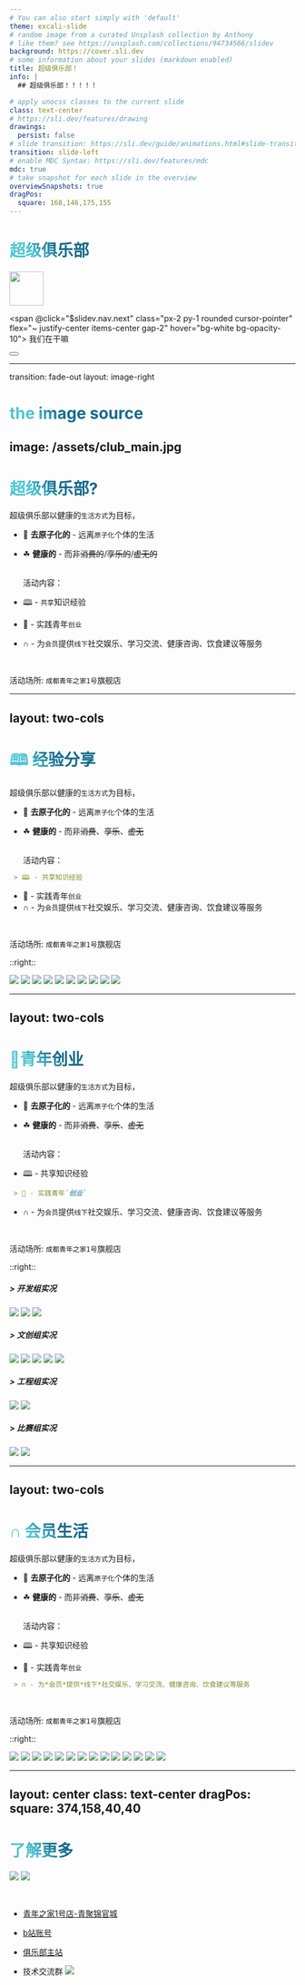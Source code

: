 ```yaml
---
# You can also start simply with 'default'
theme: excali-slide
# random image from a curated Unsplash collection by Anthony
# like them? see https://unsplash.com/collections/94734566/slidev
background: https://cover.sli.dev
# some information about your slides (markdown enabled)
title: 超级俱乐部！
info: |
  ## 超级俱乐部！！！！！

# apply unocss classes to the current slide
class: text-center
# https://sli.dev/features/drawing
drawings:
  persist: false
# slide transition: https://sli.dev/guide/animations.html#slide-transitions
transition: slide-left
# enable MDC Syntax: https://sli.dev/features/mdc
mdc: true
# take snapshot for each slide in the overview
overviewSnapshots: true
dragPos:
  square: 168,146,175,155
---
```


# 超级俱乐部


<div class="pt-12 flex justify-end">
  <img v-drag="'square'" width="60px" src="./assets/club_log.png" />

  <span @click="$slidev.nav.next" class="px-2 py-1 rounded cursor-pointer" flex="~ justify-center items-center gap-2" hover="bg-white bg-opacity-10">
    我们在干嘛 <div class="i-carbon:arrow-right inline-block"/>
  </span>
</div>

<div class="abs-br m-6 flex gap-2">
  <button @click="$slidev.nav.openInEditor()" title="Open in Editor" class="text-xl slidev-icon-btn opacity-50 !border-none !hover:text-white">
    <div class="i-carbon:edit" />
  </button>
</div>

<!--
The last comment block of each slide will be treated as slide notes. It will be visible and editable in Presenter Mode along with the slide. [Read more in the docs](https://sli.dev/guide/syntax.html#notes)
-->

---
transition: fade-out
layout: image-right

# the image source
image: /assets/club_main.jpg
---

# 超级俱乐部?


  超级俱乐部以健康的`生活方式`为目标，

- 🤝 **去原子化的** - 远离`原子化`个体的生活
- ☘ **健康的** - 而非~~消费的~~/~~享乐的~~/~~虚无的~~
  
  <br>
  活动内容：

- 🕮 - `共享`知识经验
- 🚚 - 实践青年`创业`
- ∩ - 为`会员`提供`线下`社交娱乐、学习交流、健康咨询、饮食建议等服务

<br>

活动场所: `成都青年之家1号`旗舰店


<!--
You can have `style` tag in markdown to override the style for the current page.
Learn more: https://sli.dev/features/slide-scope-style
-->

<style>
h1 {
  background-color: #2B90B6;
  background-image: linear-gradient(45deg, #4EC5D4 10%, #146b8c 20%);
  background-size: 100%;
  -webkit-background-clip: text;
  -moz-background-clip: text;
  -webkit-text-fill-color: transparent;
  -moz-text-fill-color: transparent;
}
</style>




---
layout: two-cols
---
# 🕮 经验分享

  超级俱乐部以健康的`生活方式`为目标，

- 🤝 **去原子化的** - 远离`原子化`个体的生活
- ☘ **健康的** - 而非~~消费~~、~~享乐~~、~~虚无~~
  
  <br>
  活动内容：

``` md {0}
 > 🕮 - 共享知识经验  

```
- 🚚 - 实践青年`创业`
- ∩ - 为`会员`提供`线下`社交娱乐、学习交流、健康咨询、饮食建议等服务

<br>

活动场所: `成都青年之家1号`旗舰店

::right::
<div class="h-120 overflow-y-scroll flex flex-wrap">
  <img class="w-1/2" src="./assets/ppt1.jpg" />
  <img class="w-1/2" src="./assets/ppt2.jpg" />
  <img class="w-1/2" src="./assets/ppt3.jpg" />
  <img class="w-1/2" src="./assets/ppt4.jpg" />
  <img class="w-1/2" src="./assets/ppt5.jpg" />
  <img class="w-1/2" src="./assets/ppt6.jpg" />
  <img class="w-1/2" src="./assets/ppt7.jpg" />
  <img class="w-1/2" src="./assets/ppt8.jpg" />
  <img class="w-1/2" src="./assets/ppt9.jpg" />
  <img class="w-1/2" src="./assets/ppt10.jpg" />
</div>

---
layout: two-cols
---
# 🚚青年创业

  超级俱乐部以健康的`生活方式`为目标，

- 🤝 **去原子化的** - 远离`原子化`个体的生活
- ☘ **健康的** - 而非~~消费~~、~~享乐~~、~~虚无~~
  
  <br>
  活动内容：

- 🕮 - 共享知识经验  
``` md {0}
 > 🚚 - 实践青年`创业`
```
- ∩ - 为`会员`提供`线下`社交娱乐、学习交流、健康咨询、饮食建议等服务

<br>

活动场所: `成都青年之家1号`旗舰店

::right::
<div class="h-120 overflow-y-scroll flex flex-wrap">
  <h5>> 开发组实况</h5>
  <img  src="./assets/cy.jpg" />
  <img  src="./assets/cy0.jpg" />
  <img  src="./assets/cy6.jpg" />
  <h5>> 文创组实况</h5>
  <img  src="./assets/cy10.jpg" />
  <img  src="./assets/cy1.jpg" />
  <img  src="./assets/cy2.jpg" />
  <img  src="./assets/cy4.jpg" />
  <img  src="./assets/cy5.jpg" />
  <h5>> 工程组实况</h5>
  <img  src="./assets/cy8.jpg" />
  <img  src="./assets/cy9.jpg" />
  <h5>> 比赛组实况</h5>
  <img  src="./assets/cy3.jpg" />
  <img  src="./assets/cy7.png" />
</div>

---
layout: two-cols
---
# ∩ 会员生活

  超级俱乐部以健康的`生活方式`为目标，

- 🤝 **去原子化的** - 远离`原子化`个体的生活
- ☘ **健康的** - 而非~~消费~~、~~享乐~~、~~虚无~~
  
  <br>
  活动内容：

- 🕮 - 共享知识经验  

- 🚚 - 实践青年`创业`
``` md {0}
 > ∩ - 为*会员*提供*线下*社交娱乐、学习交流、健康咨询、饮食建议等服务
```

<br>

活动场所: `成都青年之家1号`旗舰店

::right::
<div class="h-120 overflow-y-scroll flex flex-wrap">
  
  <img  src="./assets/1.jpg" />
  <img  src="./assets/2.jpg" />
  <img  src="./assets/3.jpg" />
  <img  src="./assets/4.jpg" />
  <img  src="./assets/5.jpg" />
  <img  src="./assets/6.jpg" />
  <img  src="./assets/7.jpg" />
  <img  src="./assets/8.jpg" />
  <img  src="./assets/9.jpg" />
  <img  src="./assets/10.jpg" />
  <img  src="./assets/11.jpg" />
  <img  src="./assets/13.jpg" />
  <img  src="./assets/14.jpg" />
  <img  src="./assets/15.jpg" />
</div>



---
layout: center
class: text-center
dragPos:
  square: 374,158,40,40
---

# 了解更多


<img v-drag="'square'" class="rounded-full h-10"  src="./assets/info.jpg"></img>
<img v-drag="'square'" class="rounded-full h-10"  src="./assets/club_log.png"></img>

<br>


- [青年之家1号店-青聚锦官城](https://cdyouth.cdcyl.org.cn/jgc/) 
- [b站账号](https://space.bilibili.com/589409046) 
- [俱乐部主站](https://ismist.cn/#s8)

- 技术交流群
<img class="h-100 absolute left-1 top-30"  src="./assets/2025_4_26.jpg"></img>



<PoweredBySlidev mt-10 />
